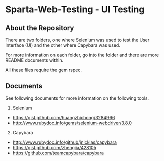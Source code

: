 # Sparta-Web-Testing - UI Testing

## About the Repository

There are two folders, one where Selenium was used to test the User Interface (UI) and the other where Capybara was used.

For more information on each folder, go into the folder and there are more README documents within.

All these files require the gem rspec.

## Documents

See following documents for more information on the following tools.

1. Selenium
  - https://gist.github.com/huangzhichong/3284966
  - http://www.rubydoc.info/gems/selenium-webdriver/3.8.0
2. Capybara
  - http://www.rubydoc.info/github/jnicklas/capybara
  - https://gist.github.com/zhengjia/428105
  - https://github.com/teamcapybara/capybara

